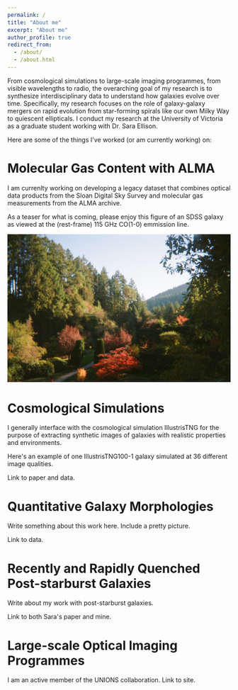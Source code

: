 ```yaml
---
permalink: /
title: "About me"
excerpt: "About me"
author_profile: true
redirect_from: 
  - /about/
  - /about.html
---
```


From cosmological simulations to large-scale imaging programmes, from visible wavelengths to radio, the overarching goal of my research is to synthesize interdisciplinary data to understand how galaxies evolve over time. Specifically, my research focuses on the role of galaxy-galaxy mergers on rapid evolution from star-forming spirals like our own Milky Way to quiescent ellipticals. I conduct my research at the University of Victoria as a graduate student working with Dr. Sara Ellison.

Here are some of the things I've worked (or am currently working) on:

Molecular Gas Content with ALMA
======

I am currenlty working on developing a legacy dataset that combines optical data products from the Sloan Digital Sky Survey and molecular gas measurements from the ALMA archive. 

As a teaser for what is coming, please enjoy this figure of an SDSS galaxy as viewed at the (rest-frame) 115 GHz CO(1-0) emmission line. 

<img src="/files/test.jpeg">

Cosmological Simulations
======

I generally interface with the cosmological simulation IllustrisTNG for the purpose of extracting synthetic images of galaxies with realistic properties and environments. 

Here's an example of one IllustrisTNG100-1 galaxy simulated at 36 different image qualities. 

Link to paper and data.

Quantitative Galaxy Morphologies
======

Write something about this work here. Include a pretty picture.

Link to data.

Recently and Rapidly Quenched Post-starburst Galaxies
======

Write about my work with post-starburst galaxies.

Link to both Sara's paper and mine. 

Large-scale Optical Imaging Programmes
======

I am an active member of the UNIONS collaboration. Link to site. 


